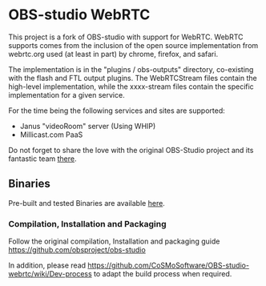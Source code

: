 
# OBS-studio WebRTC

This project is a fork of OBS-studio with support for WebRTC. WebRTC supports comes from the inclusion of the open source implementation from webrtc.org used (at least in part) by chrome, firefox, and safari.

The implementation is in the "plugins / obs-outputs" directory, co-existing with the flash and FTL output plugins. The WebRTCStream files contain the high-level implementation, while the xxxx-stream files contain the specific implementation for a given service.

For the time being the following services and sites are supported:
- Janus "videoRoom" server (Using WHIP)
- Millicast.com PaaS

Do not forget to share the love with the original OBS-Studio project and its fantastic team [there](https://obsproject.com/blog/progress-report-february-2019).

## Binaries

Pre-built and tested Binaries are available [here](https://github.com/CoSMoSoftware/OBS-studio-webrtc/releases).

### Compilation, Installation and Packaging

Follow the original compilation, Installation and packaging guide https://github.com/obsproject/obs-studio

In addition, please read https://github.com/CoSMoSoftware/OBS-studio-webrtc/wiki/Dev-process to adapt the build process when required.
